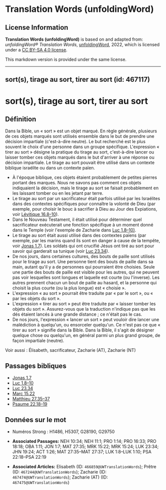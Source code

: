 # Translation Words (unfoldingWord)

## License Information

**Translation Words (unfoldingWord)** is based on and adapted from: _unfoldingWord® Translation Words_, [unfoldingWord](https://unfoldingword.org/utw), 2022, which is licensed under a [CC BY-SA 4.0 license](https://creativecommons.org/licenses/by-sa/4.0/legalcode.en).

This markdown version is provided under the same license.



--------------------------------

## sort(s), tirage au sort, tirer au sort (id: 467117)

sort(s), tirage au sort, tirer au sort
======================================

Définition
----------

Dans la Bible, un « sort » est un objet marqué. En règle générale, plusieurs de ces objets marqués sont utilisés ensemble dans le but de prendre une décision impartiale (c'est\-à\-dire neutre). Le but recherché est le plus souvent le choix d'une personne dans un groupe spécifique. L'expression « tirer au sort » désigne la pratique du tirage au sort, c'est\-à\-dire lancer ou laisser tomber ces objets marqués dans le but d'arriver à une réponse ou décision impartiale. Le tirage au sort pouvait être utilisé dans un contexte biblique israélite ou dans un contexte païen.

* À l'époque biblique, ces objets étaient probablement de petites pierres portant des marques. Nous ne savons pas comment ces objets indiquaient la décision, mais le tirage au sort se faisait probablement en les laissant tomber ou en les jetant par terre.
* Le tirage au sort par un sacrificateur était parfois utilisé par les Israélites dans des contextes spécifiques pour connaître la volonté de Dieu (par exemple, pour choisir le bouc à sacrifier à Dieu au Jour des Expiations, voir [Lévitique 16\.8–10](https://ref.ly/Lev16:8-Lev16:10)).
* Dans le Nouveau Testament, il était utilisé pour déterminer quel sacrificateur exécuterait une fonction spécifique à un moment donné dans le Temple (voir l'exemple de Zacharie dans [Luc 1\.8–10\)](https://ref.ly/Luke1:8-Luke1:10).
* Le tirage au sort était aussi utilisé dans des contextes païens (par exemple, par les marins quand ils sont en danger à cause de la tempête, voir [Jonas 1\.7](https://ref.ly/Jonah1:7)). Les soldats qui ont crucifié Jésus ont tiré au sort pour savoir qui garderait sa tunique (voir [Luc 23\.34](https://ref.ly/Luke23:34)).
* De nos jours, dans certaines cultures, des bouts de paille sont utilisés pour le tirage au sort. Une personne tient des bouts de paille dans sa main, autant qu'il y a de personnes qui pourraient être choisies. Seule une partie des bouts de paille est visible pour les autres, qui ne peuvent pas voir lesquelles sont longues et laquelle est courte (ou l'inverse). Les autres prennent chacun un bout de paille au hasard, et la personne qui choisit la plus courte (ou la plus longue) est « choisie ».
* L'expression « au sort » pourrait être traduite par « par le sort », ou « par les objets du sort ».
* L'expression « tirer au sort » peut être traduite par « laisser tomber les objets du sort ». Assurez\-vous que la traduction n'indique pas que les dés étaient lancés à une grande distance ; ce n'était pas le cas.
* De nos jours, l'expression « lancer un sort » peut vouloir dire lancer une malédiction à quelqu'un, ou ensorceler quelqu'un. Ce n'est pas ce que « tirer au sort » signifie dans la Bible. Dans la Bible, il s'agit de désigner quelque chose ou quelqu'un, en général parmi un plus grand groupe, de façon impartiale (neutre).

Voir aussi : Élisabeth, sacrificateur, Zacharie (AT), Zacharie (NT)

Passages bibliques
------------------

* [Jonas 1\.7](https://ref.ly/Jonah1:7)
* [Luc 1\.8–10](https://ref.ly/Luke1:8-Luke1:10)
* [Luc 23\.34](https://ref.ly/Luke23:34)
* [Marc 15\.22](https://ref.ly/Mark15:22)
* [Matthieu 27\.35–37](https://ref.ly/Matt27:35-Matt27:37)
* [Psaume 22\.18–19](https://ref.ly/Ps22:18-Ps22:19)

Données sur le mot
------------------

* Numéros Strong : H1486, H5307, G28190, G29750

* **Associated Passages:** NEH 10:34; NEH 11:1; PRO 1:14; PRO 16:33; PRO 18:18; OBA 1:11; JON 1:7; MAT 27:35; MRK 15:22; MRK 15:24; LUK 23:34; JHN 19:24; ACT 1:26; MAT 27:35–MAT 27:37; LUK 1:8–LUK 1:10; PSA 22:18–PSA 22:19
* **Associated Articles:** Elisabeth (ID: `466859@UWTranslationWords`); Prêtre (ID: `467244@UWTranslationWords`); Zacharie (ID: `467474@UWTranslationWords`); Zacharie (AT) (ID: `467475@UWTranslationWords`)


